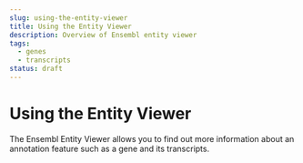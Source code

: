 ```yaml
---
slug: using-the-entity-viewer
title: Using the Entity Viewer
description: Overview of Ensembl entity viewer
tags:
  - genes
  - transcripts
status: draft
---
```


# Using the Entity Viewer

The Ensembl Entity Viewer allows you to find out more information about an annotation feature such as a gene and its transcripts.
